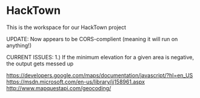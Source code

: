 # HackTown
This is the workspace for our HackTown project

UPDATE: Now appears to be CORS-complient (meaning it will run on anything!)

CURRENT ISSUES:
1.) If the minimum elevation for a given area is negative, the output gets messed up

https://developers.google.com/maps/documentation/javascript/?hl=en_US
https://msdn.microsoft.com/en-us/library/jj158961.aspx
http://www.mapquestapi.com/geocoding/
